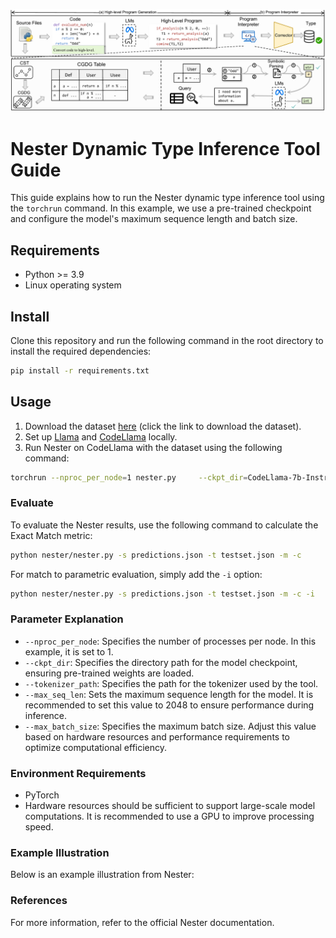 
![Nester Illustration](Nester_image.png)


# Nester Dynamic Type Inference Tool Guide

This guide explains how to run the Nester dynamic type inference tool using the `torchrun` command. In this example, we use a pre-trained checkpoint and configure the model's maximum sequence length and batch size.

## Requirements

- Python >= 3.9
- Linux operating system

## Install

Clone this repository and run the following command in the root directory to install the required dependencies:

```bash
pip install -r requirements.txt
```

## Usage

1. Download the dataset [here](#) (click the link to download the dataset).
2. Set up [Llama](https://ai.meta.com/llama/) and [CodeLlama](https://ai.meta.com/blog/large-language-model-llama-codellama/) locally.
3. Run Nester on CodeLlama with the dataset using the following command:

```bash
torchrun --nproc_per_node=1 nester.py     --ckpt_dir=CodeLlama-7b-Instruct/     --tokenizer_path=CodeLlama-7b-Instruct/tokenizer.model     --max_seq_len=2048     --max_batch_size=4
```

### Evaluate

To evaluate the Nester results, use the following command to calculate the Exact Match metric:

```bash
python nester/nester.py -s predictions.json -t testset.json -m -c
```

For match to parametric evaluation, simply add the `-i` option:

```bash
python nester/nester.py -s predictions.json -t testset.json -m -c -i
```

### Parameter Explanation

- `--nproc_per_node`: Specifies the number of processes per node. In this example, it is set to 1.
- `--ckpt_dir`: Specifies the directory path for the model checkpoint, ensuring pre-trained weights are loaded.
- `--tokenizer_path`: Specifies the path for the tokenizer used by the tool.
- `--max_seq_len`: Sets the maximum sequence length for the model. It is recommended to set this value to 2048 to ensure performance during inference.
- `--max_batch_size`: Specifies the maximum batch size. Adjust this value based on hardware resources and performance requirements to optimize computational efficiency.

### Environment Requirements

- PyTorch
- Hardware resources should be sufficient to support large-scale model computations. It is recommended to use a GPU to improve processing speed.

### Example Illustration

Below is an example illustration from Nester:


### References

For more information, refer to the official Nester documentation.
